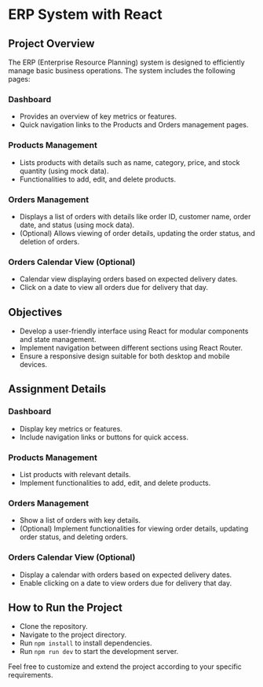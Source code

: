 # ERP System with React

## Project Overview

The ERP (Enterprise Resource Planning) system is designed to efficiently manage basic business operations. The system includes the following pages:

### Dashboard
- Provides an overview of key metrics or features.
- Quick navigation links to the Products and Orders management pages.

### Products Management
- Lists products with details such as name, category, price, and stock quantity (using mock data).
- Functionalities to add, edit, and delete products.

### Orders Management
- Displays a list of orders with details like order ID, customer name, order date, and status (using mock data).
- (Optional) Allows viewing of order details, updating the order status, and deletion of orders.

### Orders Calendar View (Optional)
- Calendar view displaying orders based on expected delivery dates.
- Click on a date to view all orders due for delivery that day.

## Objectives
- Develop a user-friendly interface using React for modular components and state management.
- Implement navigation between different sections using React Router.
- Ensure a responsive design suitable for both desktop and mobile devices.

## Assignment Details

### Dashboard
- Display key metrics or features.
- Include navigation links or buttons for quick access.

### Products Management
- List products with relevant details.
- Implement functionalities to add, edit, and delete products.

### Orders Management
- Show a list of orders with key details.
- (Optional) Implement functionalities for viewing order details, updating order status, and deleting orders.

### Orders Calendar View (Optional)
- Display a calendar with orders based on expected delivery dates.
- Enable clicking on a date to view orders due for delivery that day.

## How to Run the Project
- Clone the repository.
- Navigate to the project directory.
- Run `npm install` to install dependencies.
- Run `npm run dev` to start the development server.

Feel free to customize and extend the project according to your specific requirements.
